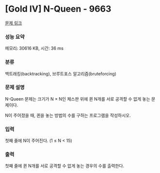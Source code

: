 # [Gold IV] N-Queen - 9663 

[문제 링크](https://www.acmicpc.net/problem/9663) 

### 성능 요약

메모리: 30616 KB, 시간: 36 ms

### 분류

백트래킹(backtracking), 브루트포스 알고리즘(bruteforcing)

### 문제 설명

<p style="user-select: auto;">N-Queen 문제는 크기가 N × N인 체스판 위에 퀸 N개를 서로 공격할 수 없게 놓는 문제이다.</p>

<p style="user-select: auto;">N이 주어졌을 때, 퀸을 놓는 방법의 수를 구하는 프로그램을 작성하시오.</p>

### 입력 

 <p style="user-select: auto;">첫째 줄에 N이 주어진다. (1 ≤ N < 15)</p>

### 출력 

 <p style="user-select: auto;">첫째 줄에 퀸 N개를 서로 공격할 수 없게 놓는 경우의 수를 출력한다.</p>

